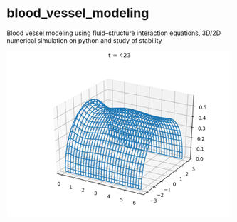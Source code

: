 # blood_vessel_modeling
Blood vessel modeling using fluid–structure interaction equations, 3D/2D numerical simulation on python and study of stability 


<p align="center">
  <img src="illustration.png" width="600"/>

</p>
